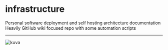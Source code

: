 # infrastructure
Personal software deployment and self hosting architecture documentation
Heavily GitHub wiki focused repo with some automation scripts

---

![kuva](https://github.com/user-attachments/assets/01c3dc7d-1d33-4cf3-9a02-e66cc11db408)
